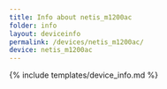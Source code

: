 ```yaml
---
title: Info about netis_m1200ac
folder: info
layout: deviceinfo
permalink: /devices/netis_m1200ac/
device: netis_m1200ac
---
```

{% include templates/device_info.md %}
